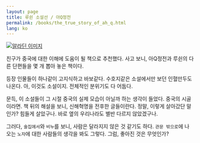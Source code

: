 ```yaml
---
layout: page
title: 루쉰 소설선 / 아Q정전
permalink: /books/the_true_story_of_ah_q.html
lang: ko
---
```


[![알라딘 이미지](https://image.aladin.co.kr/product/83/7/cover500/8936471163_1.jpg)][aladin_아Q정전]

친구가 중국에 대한 이해에 도움이 될 책으로 추천했다. 사고 보니, 아Q정전과 루쉰의 다른 단편들을 몇 개 뽑아 놓은 책이다.

등장 인물들이 하나같이 고지식하고 바보같다. 수호지같은 소설에서만 보던 인혈만두도 나온다. 아, 이것도 소설이지. 전체적인 분위기도 다 어둡다.

문득, 이 소설들이 그 시절 중국의 실제 모습이 아닐까 하는 생각이 들었다. 중국의 시골이라면. 책 뒤의 해설을 보니, 신해혁명을 전후한 글들이란다. 정말, 이렇게 살아갔단 말인가? 힘들게 살았구나. 바로 옆의 우리나라도 별반 다르지 않았겠구나.

그러다, `술집에서`와 `비누`를 보니, 사람은 달라지지 않은 것 같기도 하다. `관문 밖으로`에 나오는 `노자`에 대한 사람들의 생각을 봐도 그렇다. 그럼, 좋아진 것은 무엇인가?

[aladin_아Q정전]: https://www.aladin.co.kr/shop/wproduct.aspx?ItemId=830700
